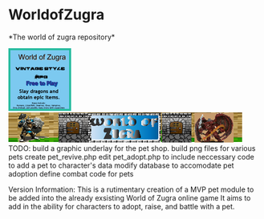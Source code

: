 # WorldofZugra
<p>*The world of zugra repository*</p>
<img src="Zugra-Ads.gif"><br>
<img src='zugra-banner.png'><br>
TODO:
build a graphic underlay for the pet shop.
build png files for various pets
create pet_revive.php
edit pet_adopt.php to include neccessary code to add a pet to character's data
modify database to accomodate pet adoption
define combat code for pets

Version Information:
This is a rutimentary creation of a MVP pet module to be added into the already exsisting World of Zugra online game
It aims to add in the ability for characters to adopt, raise, and battle with a pet.


